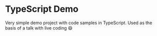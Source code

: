 # TypeScript Demo

Very simple demo project with code samples in TypeScript. Used as the basis of a talk with live coding 😄
